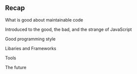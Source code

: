## Recap

What is good about maintainable code <!-- .element: class="fragment" -->

Introduced to the good, the bad, and the strange of JavaScript <!-- .element: class="fragment" -->

Good programming style <!-- .element: class="fragment" -->

Libaries and Frameworks <!-- .element: class="fragment" -->

Tools <!-- .element: class="fragment" -->

The future <!-- .element: class="fragment" -->
